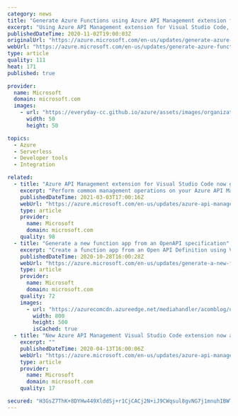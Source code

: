 ```yaml
---
category: news
title: "Generate Azure Functions using Azure API Management extension for Visual Studio Code"
excerpt: "Using Azure API Management extension for Visual Studio Code, you can now generate Azure Functions. This will help you scaffold all the necessary functions for your API based on the API definitions."
publishedDateTime: 2020-11-02T19:00:03Z
originalUrl: "https://azure.microsoft.com/en-us/updates/generate-azure-functions-using-azure-api-management-extension-for-visual-studio-code/"
webUrl: "https://azure.microsoft.com/en-us/updates/generate-azure-functions-using-azure-api-management-extension-for-visual-studio-code/"
type: article
quality: 111
heat: 171
published: true

provider:
  name: Microsoft
  domain: microsoft.com
  images:
    - url: "https://everyday-cc.github.io/azure/assets/images/organizations/microsoft.com-50x50.jpg"
      width: 50
      height: 50

topics:
  - Azure
  - Serverless
  - Developer tools
  - Integration

related:
  - title: "Azure API Management extension for Visual Studio Code now generally available"
    excerpt: "Perform common management operations on your Azure API Management service instances without switching away from Visual Studio Code."
    publishedDateTime: 2021-03-03T17:00:16Z
    webUrl: "https://azure.microsoft.com/en-us/updates/azure-api-management-extension-for-visual-studio-code-now-generally-available/"
    type: article
    provider:
      name: Microsoft
      domain: microsoft.com
    quality: 98
  - title: "Generate a new function app from an OpenAPI specification"
    excerpt: "Create a function app from an Open API Definition using VS Code"
    publishedDateTime: 2020-10-28T16:00:28Z
    webUrl: "https://azure.microsoft.com/en-us/updates/generate-a-new-function-app-from-an-openapi-specification/"
    type: article
    provider:
      name: Microsoft
      domain: microsoft.com
    quality: 72
    images:
      - url: "https://azurecomcdn.azureedge.net/mediahandler/acomblog/updates/UpdatesV2/blog/55d38c38-e6a0-462c-9b3c-a493e848942c.gif"
        width: 800
        height: 500
        isCached: true
  - title: "New Azure API Management Visual Studio Code extension now available"
    excerpt: ""
    publishedDateTime: 2020-04-13T16:00:06Z
    webUrl: "https://azure.microsoft.com/en-us/updates/azure-api-management-vs-code-extension-update-april-2020/"
    type: article
    provider:
      name: Microsoft
      domain: microsoft.com
    quality: 17

secured: "H3GsZ7ThK+8DYHw449XlddSj+r1CjCACj2N+iJ9CWqsul8gvNG7j1mnuhIBWTlD14Nw01OjZnQMMLZV1xoOlSzhupX+H//fGabIFDN5Pz3Bf4xWaGJeE4YPafT3caN38dIsfc4uyK2eFYcul8Hm/mcWusbVCmwrNuYIPlx1nPRq2/QdBCtEBSAMTZbizLF0Sz/v2xHAZaodi+7kHGKxHuDUE7+h2XLaMpb4zpXVm4MU/9XEmZmuFpKH91dzCY5MxPsrymk3aldQxoHILzDrPYddTzPpcNmySvHBbKF0VCUhCIjv1BwwLnNqpiIiShJa1eyKYtxiFLQJAeKE4IhaC44k2SR05WuYSUit9OTaT2v8=;ey5y/6mDJBBcezNG0uTN/w=="
---
```


